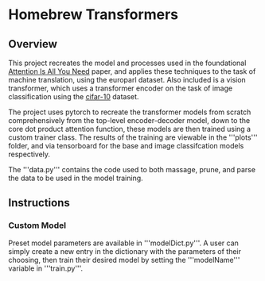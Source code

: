 # Homebrew Transformers

## Overview

This project recreates the model and processes used in the foundational [Attention Is All You Need](https://arxiv.org/abs/1706.03762) paper, and applies these techniques to the task of machine translation, using the europarl dataset. Also included is a vision transformer, which uses a transformer encoder on the task of image classification using the [cifar-10](https://www.cs.toronto.edu/~kriz/cifar.html) dataset.

The project uses pytorch to recreate the transformer models from scratch comprehensively from the top-level encoder-decoder model, down to the core dot product attention function, these models are then trained using a custom trainer class. The results of the training are viewable in the '''plots''' folder, and via tensorboard for the base and image classifcation models respectively.

The '''data.py''' contains the code used to both massage, prune, and parse the data to be used in the model training.

## Instructions

### Custom Model

Preset model parameters are available in '''modelDict.py'''. A user can simply create a new entry in the dictionary with the parameters of their choosing, then train their desired model by setting the '''modelName''' variable in '''train.py'''.
